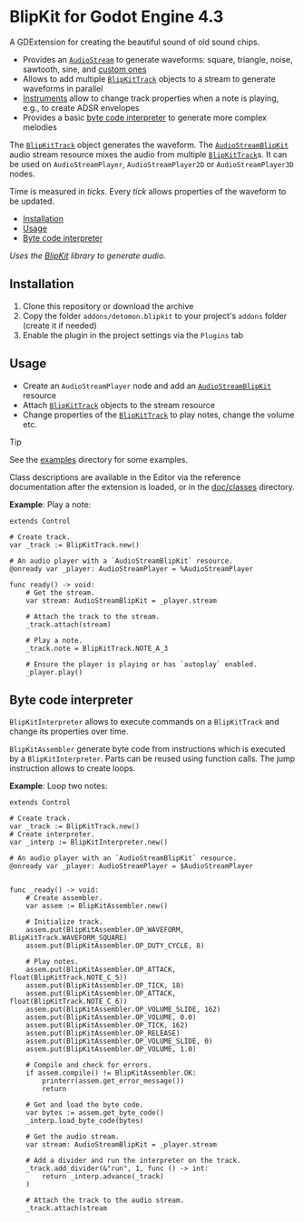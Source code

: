 # BlipKit for Godot Engine 4.3

A GDExtension for creating the beautiful sound of old sound chips.

- Provides an [`AudioStream`](doc/classes/AudioStreamBlipKit.md) to generate waveforms: square, triangle, noise, sawtooth, sine, and [custom ones](doc/classes/BlipKitWaveform.md)
- Allows to add multiple [`BlipKitTrack`](doc/classes/BlipKitTrack.md) objects to a stream to generate waveforms in parallel
- [Instruments](doc/classes/BlipKitInstrument.md) allow to change track properties when a note is playing, e.g., to create ADSR envelopes
- Provides a basic [byte code interpreter](#byte_code_interpreter) to generate more complex melodies

The [`BlipKitTrack`](doc/classes/BlipKitTrack.md) object generates the waveform. The [`AudioStreamBlipKit`](doc/classes/AudioStreamBlipKit.md) audio stream resource mixes the audio from multiple [`BlipKitTrack`](doc/classes/BlipKitTrack.md)s.
It can be used on `AudioStreamPlayer`, `AudioStreamPlayer2D` or `AudioStreamPlayer3D` nodes.

Time is measured in *ticks*. Every *tick* allows properties of the waveform to be updated.

- [Installation](#installation)
- [Usage](#usage)
- [Byte code interpreter](#byte_code_interpreter)

*Uses the [BlipKit](https://github.com/detomon/BlipKit) library to generate audio.*

## Installation

1. Clone this repository or download the archive
2. Copy the folder `addons/detomon.blipkit` to your project's `addons` folder (create it if needed)
3. Enable the plugin in the project settings via the `Plugins` tab

## Usage

- Create an `AudioStreamPlayer` node and add an [`AudioStreamBlipKit`](doc/classes/AudioStreamBlipKit.md) resource
- Attach [`BlipKitTrack`](doc/classes/BlipKitTrack.md) objects to the stream resource
- Change properties of the [`BlipKitTrack`](doc/classes/BlipKitTrack.md) to play notes, change the volume etc.

> [!TIP]
> See the [examples](examples) directory for some examples.
>
> Class descriptions are available in the Editor via the reference documentation after the extension is loaded,
or in the [doc/classes](doc/classes) directory.

**Example**: Play a note:

```gdscript
extends Control

# Create track.
var _track := BlipKitTrack.new()

# An audio player with a `AudioStreamBlipKit` resource.
@onready var _player: AudioStreamPlayer = %AudioStreamPlayer

func ready() -> void:
	# Get the stream.
	var stream: AudioStreamBlipKit = _player.stream

	# Attach the track to the stream.
	_track.attach(stream)

	# Play a note.
	_track.note = BlipKitTrack.NOTE_A_3

	# Ensure the player is playing or has `autoplay` enabled.
	_player.play()
```

## Byte code interpreter

`BlipKitInterpreter` allows to execute commands on a `BlipKitTrack` and change its properties over time.

`BlipKitAssembler` generate byte code from instructions which is executed by a `BlipKitInterpreter`.
Parts can be reused using function calls. The jump instruction allows to create loops.

**Example**: Loop two notes:

```gdscript
extends Control

# Create track.
var _track := BlipKitTrack.new()
# Create interpreter.
var _interp := BlipKitInterpreter.new()

# An audio player with an `AudioStreamBlipKit` resource.
@onready var _player: AudioStreamPlayer = $AudioStreamPlayer


func _ready() -> void:
	# Create assembler.
	var assem := BlipKitAssembler.new()

	# Initialize track.
	assem.put(BlipKitAssembler.OP_WAVEFORM, BlipKitTrack.WAVEFORM_SQUARE)
	assem.put(BlipKitAssembler.OP_DUTY_CYCLE, 8)

	# Play notes.
	assem.put(BlipKitAssembler.OP_ATTACK, float(BlipKitTrack.NOTE_C_5))
	assem.put(BlipKitAssembler.OP_TICK, 18)
	assem.put(BlipKitAssembler.OP_ATTACK, float(BlipKitTrack.NOTE_C_6))
	assem.put(BlipKitAssembler.OP_VOLUME_SLIDE, 162)
	assem.put(BlipKitAssembler.OP_VOLUME, 0.0)
	assem.put(BlipKitAssembler.OP_TICK, 162)
	assem.put(BlipKitAssembler.OP_RELEASE)
	assem.put(BlipKitAssembler.OP_VOLUME_SLIDE, 0)
	assem.put(BlipKitAssembler.OP_VOLUME, 1.0)

	# Compile and check for errors.
	if assem.compile() != BlipKitAssembler.OK:
		printerr(assem.get_error_message())
		return

	# Get and load the byte code.
	var bytes := assem.get_byte_code()
	_interp.load_byte_code(bytes)

	# Get the audio stream.
	var stream: AudioStreamBlipKit = _player.stream

	# Add a divider and run the interpreter on the track.
	_track.add_divider(&"run", 1, func () -> int:
		return _interp.advance(_track)
	)

	# Attach the track to the audio stream.
	_track.attach(stream
```
